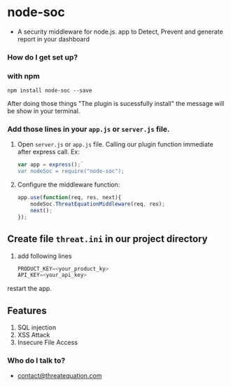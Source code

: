 # node-soc #

* A security middleware for node.js. app to Detect, Prevent and generate report in your dashboard

### How do I get set up? ###

### with npm ###

`npm install node-soc --save`

After doing those things "The plugin is sucessfully install" the message will be show in your terminal.

### Add those lines in your `app.js` or `server.js` file. ###

1. Open `server.js` or `app.js` file. Calling our plugin function immediate after express call. Ex:

    
    ```javascript
    var app = express();`
    var nodeSoc = require("node-soc");
    ```
 
2. Configure the middleware function:

    ```javascript
    app.use(function(req, res, next){
        nodeSoc.ThreatEquationMiddleware(req, res);
        next();
    });
    ```


## Create file `threat.ini` in our project directory ##

1. add following lines

    ```javascript
    PRODUCT_KEY=<your_product_ky>
    API_KEY=<your_api_key>
    ```
   
restart the app.

## Features ##

1. SQL injection
3. XSS Attack
4. Insecure File Access


### Who do I talk to? ###

* contact@threatequation.com
